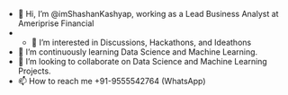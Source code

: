 - 👋 Hi, I’m @imShashanKashyap, working as a Lead Business Analyst at Ameriprise Financial
- - 👀 I’m interested in Discussions, Hackathons, and Ideathons
- 🌱 I’m continuously learning Data Science and Machine Learning.
- 💞️ I’m looking to collaborate on Data Science and Machine Learning Projects.
- 📫 How to reach me +91-9555542764 (WhatsApp)

<!---
imShashanKashyap/imShashanKashyap is a ✨ special ✨ repository because its `README.md` (this file) appears on your GitHub profile.
You can click the Preview link to take a look at your changes.
--->
